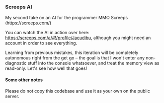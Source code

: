### Screeps AI
My second take on an AI for the programmer MMO Screeps (https://screeps.com/)

You can watch the AI in action over here: https://screeps.com/a/#!/profile/Jacudibu, although you might need an account in order to see everything.

Learning from previous mistakes, this iteration will be completely autonomous right from the get go – the goal is that I won't enter any non-diagnostic stuff into the console whatsoever, and treat the memory view as read-only. Let's see how well that goes!

#### Some other notes
Please do not copy this codebase and use it as your own on the public server.
